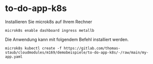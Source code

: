 # to-do-app-k8s
Installieren Sie microk8s auf Ihrem Rechner

`microk8s enable dashboard ingress metallb`

Die Anwendung kann mit folgendem Befehl installiert werden. 

`microk8s kubectl create -f https://gitlab.com/thomas-staub/cloudmodules/m169/demobeispiele/to-do-app-k8s/-/raw/main/my-app.yaml`
